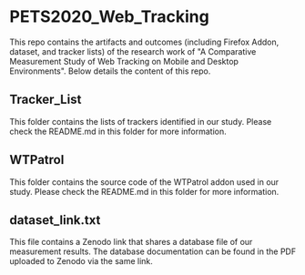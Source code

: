 # PETS2020_Web_Tracking
This repo contains the artifacts and outcomes (including Firefox Addon, dataset, and tracker lists) of the research work of "A Comparative Measurement Study of Web Tracking on Mobile and Desktop Environments". Below details the content of this repo.

## Tracker_List
This folder contains the lists of trackers identified in our study. Please check the README.md in this folder for more information.

## WTPatrol
This folder contains the source code of the WTPatrol addon used in our study. Please check the README.md in this folder for more information.

## dataset_link.txt
This file contains a Zenodo link that shares a database file of our measurement results.
The database documentation can be found in the PDF uploaded to Zenodo via the same link.
